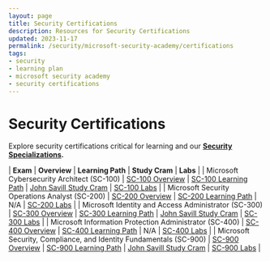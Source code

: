 ```yaml
---
layout: page
title: Security Certifications
description: Resources for Security Certifications
updated: 2023-11-17
permalink: /security/microsoft-security-academy/certifications
tags:
- security
- learning plan
- microsoft security academy
- security certifications
---
```


# Security Certifications
Explore security certifications critical for learning and our **[Security Specializations](https://partner.microsoft.com/en-us/partnership/specialization#tab-6).**


| **Exam** | **Overview** | **Learning Path** | **Study Cram** | **Labs** |
| Microsoft Cybersecurity Architect (SC-100) | [SC-100 Overview](https://learn.microsoft.com/en-us/certifications/exams/sc-100/) | [SC-100 Learning Path](https://learn.microsoft.com/en-us/certifications/exams/sc-100) | [John Savill Study Cram](https://www.youtube.com/watch?v=2Qu5gQjNQh4) | [SC-100 Labs](https://github.com/MicrosoftLearning/SC-100-Microsoft-Cybersecurity-Architect) |
| Microsoft Security Operations Analyst (SC-200) | [SC-200 Overview](https://learn.microsoft.com/en-us/certifications/exams/sc-200/) | [SC-200 Learning Path](https://learn.microsoft.com/en-us/certifications/exams/sc-200) | N/A | [SC-200 Labs](https://github.com/MicrosoftLearning/SC-200T00A-Microsoft-Security-Operations-Analyst) |
| Microsoft Identity and Access Administrator (SC-300) | [SC-300 Overview](https://learn.microsoft.com/en-us/certifications/exams/sc-300/) | [SC-300 Learning Path](https://learn.microsoft.com/en-us/certifications/exams/sc-300) | [John Savill Study Cram](https://www.youtube.com/watch?v=LGpgqRVG65g) | [SC-300 Labs](https://github.com/MicrosoftLearning/SC-300-Identity-and-Access-Administrator) |
| Microsoft Information Protection Administrator (SC-400) | [SC-400 Overview](https://learn.microsoft.com/en-us/certifications/exams/SC-400/) | [SC-400 Learning Path](https://learn.microsoft.com/en-us/certifications/exams/sc-400) | N/A | [SC-400 Labs](https://github.com/MicrosoftLearning/SC-400T00A-Microsoft-Information-Protection-Administrator) |
| Microsoft Security, Compliance, and Identity Fundamentals (SC-900) | [SC-900 Overview](https://learn.microsoft.com/en-us/certifications/exams/SC-900/) | [SC-900 Learning Path](https://learn.microsoft.com/en-us/certifications/exams/sc-900) | [John Savill Study Cram](https://www.youtube.com/watch?v=Bz-8jM3jg-8) | [SC-900 Labs](https://github.com/MicrosoftLearning/SC-900-Microsoft-Security-Compliance-and-Identity-Fundamentals) |